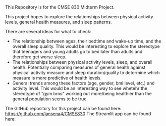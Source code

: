 This Repository is for the CMSE 830 Midterm Project.

This project hopes to explore the relationships between physical activity levels, general health measures, and sleep patterns.

There are several ideas for what to check:
- The relationship between ages, their bedtime and wake-up time, and the overall sleep quality. This would be interesting to explore the stereotype that teenagers and young adults go to bed later than adults and therefore get worse sleep.
- The relationships between physical activity levels, sleep, and overall health. Potentially comparing measures of general health against physical activity measure and sleep duration/quality to determine which measure is more predictive of health levels.
- General trends among these factors (age, gender, bmi level, etc.) and activity level. This would be an interesting way to see whetehr the stereotype of "gym bros" working out more/being healthier than the general population seems to be true.



The GitHub repository for this project can be found here: https://github.com/jansena4/CMSE830
The Streamlit app can be found here: 
